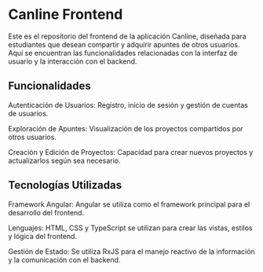 # Canline Frontend

Este es el repositorio del frontend de la aplicación Canline, diseñada para estudiantes que desean compartir y adquirir apuntes de otros usuarios. Aquí se encuentran las funcionalidades relacionadas con la interfaz de usuario y la interacción con el backend.

## Funcionalidades

Autenticación de Usuarios: Registro, inicio de sesión y gestión de cuentas de usuarios.

Exploración de Apuntes: Visualización de los proyectos compartidos por otros usuarios.

Creación y Edición de Proyectos: Capacidad para crear nuevos proyectos y actualizarlos según sea necesario.

## Tecnologías Utilizadas

Framework Angular: Angular se utiliza como el framework principal para el desarrollo del frontend.

Lenguajes: HTML, CSS y TypeScript se utilizan para crear las vistas, estilos y lógica del frontend.

Gestión de Estado: Se utiliza RxJS para el manejo reactivo de la información y la comunicación con el backend.
